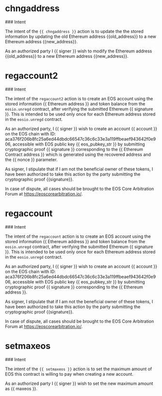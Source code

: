 <h1 class="contract"> chngaddress </h1>
### Intent

The intent of the `{{ chngaddress }}` action is to update the the stored information by updating the old Ethereum address {{old_address}} to a new Ethereum address {{new_address}}.

As an authorized party I {{ signer }} wish to modify the Ethereum address {{old_address}} to a new Ethereum address {{new_address}}. 

<h1 class="contract"> regaccount2 </h1>
### Intent

The intent of the `regaccount2` action is to create an EOS account using the stored information {{ Ethereum address }} and token balance from the `eosio.unregd` contract, after verifying the submitted Ethereum {{ signature }}. This is intended to be used only once for each Ethereum address stored in the `eosio.unregd` contract.

As an authorized party, I {{ signer }} wish to create an account {{ account }} on the EOS chain with ID: aca376f206b8fc25a6ed44dbdc66547c36c6c33e3a119ffbeaef943642f0e906, accessible with EOS public key {{ eos_pubkey_str }} by submitting cryptographic proof {{ signature }} corresponding to the {{ Ethereum Contract address }} which is generated using the recovered address and the {{ nonce }} parameter.

As signer, I stipulate that if I am not the beneficial owner of these tokens, I have been authorized to take this action by the party submitting the cryptographic proof {{signature}}.

In case of dispute, all cases should be brought to the EOS Core Arbitration Forum at https://eoscorearbitration.io/.

<h1 class="contract"> regaccount </h1>
### Intent

The intent of the `regaccount` action is to create an EOS account using the stored information {{ Ethereum address }} and token balance from the `eosio.unregd` contract, after verifying the submitted Ethereum {{ signature }}. This is intended to be used only once for each Ethereum address stored in the `eosio.unregd` contract.

As an authorized party, I {{ signer }} wish to create an account {{ account }} on the EOS chain with ID: aca376f206b8fc25a6ed44dbdc66547c36c6c33e3a119ffbeaef943642f0e906, accessible with EOS public key {{ eos_pubkey_str }} by submitting cryptographic proof {{ signature }} corresponding to the {{ Ethereum address }}.

As signer, I stipulate that if I am not the beneficial owner of these tokens, I have been authorized to take this action by the party submitting the cryptographic proof {{signature}}.

In case of dispute, all cases should be brought to the EOS Core Arbitration Forum at https://eoscorearbitration.io/.

<h1 class="contract"> setmaxeos </h1>
### Intent

The intent of the `{{ setmaxeos }}` action is to set the maximum amount of EOS this contract is willing to pay when creating a new account.

As an authorized party I {{ signer }} wish to set the new maximum amount as {{ maxeos }}.
